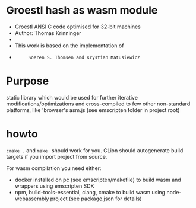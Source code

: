 #  Groestl hash as wasm module

* Groestl ANSI C code optimised for 32-bit machines
* Author: Thomas Krinninger
*
*  This work is based on the implementation of
*          Soeren S. Thomsen and Krystian Matusiewicz


# Purpose #
static library which would be used for further iterative modifications/optimizations and cross-compiled to few other non-standard platforms, like 'browser's asm.js (see emscripten folder in project root)

# howto
`cmake .` and `make ` should work for you. CLion should autogenerate build targets if you import project from source. 

For wasm compilation you need either:
- docker installed on pc (see emscripten/makefile) to build wasm and wrappers using emscripten SDK
- npm, build-tools-essential, clang, cmake to build wasm using node-webassembly project (see package.json for details)


